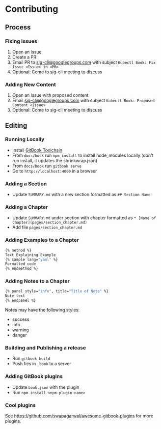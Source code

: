 # Contributing

## Process

### Fixing Issues

1. Open an Issue
1. Create a PR
1. Email PR to sig-cli@googlegroups.com with subject `Kubectl Book: Fix Issue <Issue> in <PR>`
1. Optional: Come to sig-cli meeting to discuss

### Adding New Content

1. Open an Issue with proposed content
1. Email sig-cli@googlegroups.com with subject `Kubectl Book: Proposed Content <Issue>`
1. Optional: Come to sig-cli meeting to discuss

## Editing

### Running Locally

- Install [GitBook Toolchain](https://docs.gitbook.com/)
- From `docs/book` run `npm install`  to install node_modules locally (don't run install, it updates the shrinkwrap.json)
- From `docs/book` run `gitbook serve`
- Go to `http://localhost:4000` in a browser

### Adding a Section

- Update `SUMMARY.md` with a new section formatted as `## Section Name`

### Adding a Chapter

- Update `SUMMARY.md` under section with chapter formatted as `* [Name of Chapter](pages/section_chapter.md)`
- Add file `pages/section_chapter.md`

### Adding Examples to a Chapter

```bash
{% method %}
Text Explaining Example
{% sample lang="yaml" %}
Formatted code
{% endmethod %}
```

### Adding Notes to a Chapter

```bash
{% panel style="info", title="Title of Note" %}
Note text
{% endpanel %}
```

Notes may have the following styles:

- success
- info
- warning
- danger

### Building and Publishing a release

- Run `gitbook build`
- Push fies in `_book` to a server

### Adding GitBook plugins

- Update `book.json` with the plugin
- Run `npm install <npm-plugin-name>`

### Cool plugins

See https://github.com/swapagarwal/awesome-gitbook-plugins for more plugins.